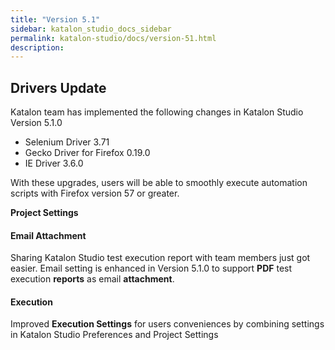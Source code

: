```yaml
---
title: "Version 5.1" 
sidebar: katalon_studio_docs_sidebar
permalink: katalon-studio/docs/version-51.html 
description: 
---
```

Drivers Update
--------------

Katalon team has implemented the following changes in Katalon Studio Version 5.1.0

*   Selenium Driver 3.71
*   Gecko Driver for Firefox 0.19.0
*   IE Driver 3.6.0

With these upgrades, users will be able to smoothly execute automation scripts with Firefox version 57 or greater. 

**Project Settings**

#### Email Attachment

Sharing Katalon Studio test execution report with team members just got easier. Email setting is enhanced in Version 5.1.0 to support **PDF** test execution **reports** as email **attachment**.

#### Execution

Improved **Execution Settings** for users conveniences by combining settings in Katalon Studio Preferences and Project Settings